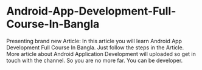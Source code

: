 # Android-App-Development-Full-Course-In-Bangla
Presenting brand new Article:  In this article you will learn Android App Development Full Course In Bangla. Just follow the steps in the Article. More article about Android Application Development will uploaded so get in touch with the channel. So you are no more far. You can be  developer. 
